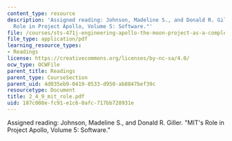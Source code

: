 ```yaml
---
content_type: resource
description: 'Assigned reading: Johnson, Madeline S., and Donald R. Giller. "MIT''s
  Role in Project Apollo, Volume 5: Software."'
file: /courses/sts-471j-engineering-apollo-the-moon-project-as-a-complex-system-spring-2007/187c008efc91e1c60afc717bb728931e_2_4_9_mit_role.pdf
file_type: application/pdf
learning_resource_types:
- Readings
license: https://creativecommons.org/licenses/by-nc-sa/4.0/
ocw_type: OCWFile
parent_title: Readings
parent_type: CourseSection
parent_uid: 4d035eb9-0419-8533-d950-ab8847bef39c
resourcetype: Document
title: 2_4_9_mit_role.pdf
uid: 187c008e-fc91-e1c6-0afc-717bb728931e
---
```

Assigned reading: Johnson, Madeline S., and Donald R. Giller. "MIT's Role in Project Apollo, Volume 5: Software."